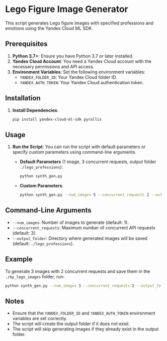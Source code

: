 # Lego Figure Image Generator

This script generates Lego figure images with specified professions and emotions using the Yandex Cloud ML SDK.

## Prerequisites

1. **Python 3.7+**: Ensure you have Python 3.7 or later installed.
2. **Yandex Cloud Account**: You need a Yandex Cloud account with the necessary permissions and API access.
3. **Environment Variables**: Set the following environment variables:
   - `YANDEX_FOLDER_ID`: Your Yandex Cloud folder ID.
   - `YANDEX_AUTH_TOKEN`: Your Yandex Cloud authentication token.

## Installation

1. **Install Dependencies**:
   ```bash
   pip install yandex-cloud-ml-sdk pyrallis
   ```

## Usage

1. **Run the Script**:
   You can run the script with default parameters or specify custom parameters using command-line arguments.

   - **Default Parameters** (1 image, 3 concurrent requests, output folder `./lego_professions`):
     ```bash
     python synth_gen.py
     ```

   - **Custom Parameters**:
     ```bash
     python synth_gen.py --num_images 5 --concurrent_requests 2 --output_folder ./my_lego_images
     ```

## Command-Line Arguments

- `--num_images`: Number of images to generate (default: 1).
- `--concurrent_requests`: Maximum number of concurrent API requests (default: 3).
- `--output_folder`: Directory where generated images will be saved (default: `./lego_professions`).

## Example

To generate 3 images with 2 concurrent requests and save them in the `./my_lego_images` folder, run:
```bash
python synth_gen.py --num_images 3 --concurrent_requests 2 --output_folder ./my_lego_images
```

## Notes

- Ensure that the `YANDEX_FOLDER_ID` and `YANDEX_AUTH_TOKEN` environment variables are set correctly.
- The script will create the output folder if it does not exist.
- The script will skip generating images if they already exist in the output folder.
